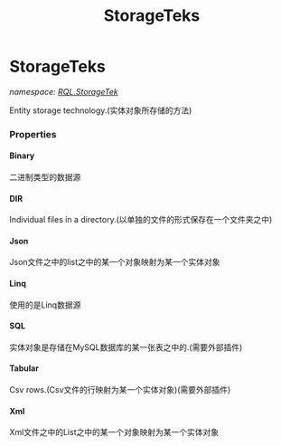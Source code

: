 ﻿---
title: StorageTeks
---

# StorageTeks
_namespace: [RQL.StorageTek](N-RQL.StorageTek.html)_

Entity storage technology.(实体对象所存储的方法)




### Properties

#### Binary
二进制类型的数据源
#### DIR
Individual files in a directory.(以单独的文件的形式保存在一个文件夹之中)
#### Json
Json文件之中的list之中的某一个对象映射为某一个实体对象
#### Linq
使用的是Linq数据源
#### SQL
实体对象是存储在MySQL数据库的某一张表之中的.(需要外部插件)
#### Tabular
Csv rows.(Csv文件的行映射为某一个实体对象)(需要外部插件)
#### Xml
Xml文件之中的List之中的某一个对象映射为某一个实体对象
